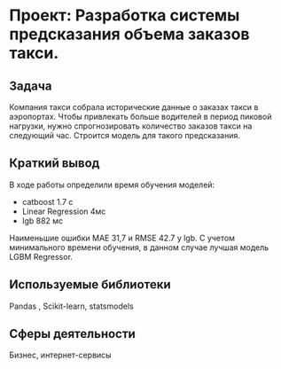 # Проект:  Разработка системы предсказания объема заказов такси.

## Задача
Компания такси собрала исторические данные о заказах такси в аэропортах. Чтобы привлекать больше водителей в период пиковой нагрузки, нужно спрогнозировать количество заказов такси на следующий час. Строится модель для такого предсказания.

## Краткий вывод

В ходе работы определили время обучения моделей:

- catboost 1.7 с
- Linear Regression 4мс
- lgb 882 мс

Наименьшие ошибки MAE 31,7 и RMSE 42.7 у lgb. C учетом минимального времени обучения, в данном случае лучшая модель LGBM Regressor.

## Используемые библиотеки

Pandas , Scikit-learn, statsmodels

## Сферы деятельности

Бизнес, интернет-сервисы

